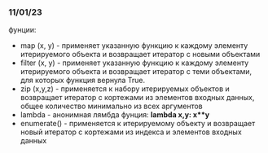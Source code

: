### 11/01/23
фунции:
* map (x, y) - применяет указанную функцию к каждому элементу итерируемого объекта и возвращает итератор с новыми объектами 
* filter (x, y) - применяет указанную функцию к каждому элементу итерируемого объекта и возвращает итератор с теми объектами, для которых функция вернула True.
* zip (x,y,z) - применяется к набору итерируемых объектов и возвращает итератор с кортежами из элементов входных данных, общее количество минимально из всех аргументов
* lambda - анонимная лямбда фунция: __lambda x,y: x**y__
* enumerate() - применяется к итерируемому объекту и возвращает новый итератор с кортежами из индекса и элементов входных данных


